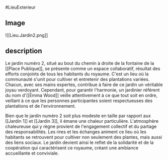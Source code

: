 #LieuExterieur
## Image
![[Lieu.Jardin2.png]]

## description
  
Le jardin numéro 2, situé au bout du chemin à droite de la fontaine de la [[Place Publique]], se présente comme un espace collaboratif, résultat des efforts conjoints de tous les habitants du royaume. C'est un lieu où la communauté s'unit pour cultiver et entretenir des plantations variées. Chacun, avec ses mains expertes, contribue à faire de ce jardin un véritable joyau verdoyant. Cependant, pour garantir l'harmonie, un jardinier référent du nom d'[[Emma Wood]] veille attentivement à ce que tout soit en ordre, veillant à ce que les personnes participantes soient respectueuses des plantations et de l'environnement.

Bien que le jardin numéro 2 soit plus modeste en taille par rapport aux [[Jardin 1]] et [[Jardin 3]], il émane une chaleur particulière. L'atmosphère chaleureuse qui y règne provient de l'engagement collectif et du partage des responsabilités. Les rires et les échanges animent ce lieu où les habitants se retrouvent pour cultiver non seulement des plantes, mais aussi des liens sociaux. Le jardin devient ainsi le reflet de la solidarité et de la coopération qui caractérisent ce royaume, créant une ambiance accueillante et conviviale.